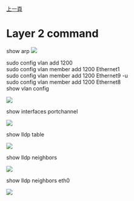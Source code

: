 [上一頁](https://jian-hong-wu.github.io/blog/sonic_command/)

# Layer 2 command

show arp
![](https://jian-hong-wu.github.io/blog/sonic_command//layer2/1.png)

sudo config vlan add 1200  
sudo config vlan member add 1200 Ethernet1  
sudo config vlan member add 1200 Ethernet9 -u  
sudo config vlan member add 1200 Ethernet8  
show vlan config

![](https://jian-hong-wu.github.io/blog/sonic_command//layer2/2.png)

show interfaces portchannel

![](https://jian-hong-wu.github.io/blog/sonic_command//layer2/3.png)

show lldp table

![](https://jian-hong-wu.github.io/blog/sonic_command//layer2/4.png)

show lldp neighbors

![](https://jian-hong-wu.github.io/blog/sonic_command//layer2/5.png)

show lldp neighbors eth0

![](https://jian-hong-wu.github.io/blog/sonic_command//layer2/6.png)
